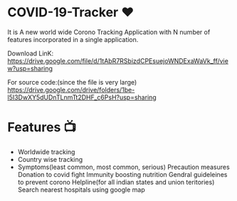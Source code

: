 # COVID-19-Tracker ❤️

It is A new world wide Corono Tracking Application with N number of features incorporated in a single application.

Download LinK: https://drive.google.com/file/d/1tAbR7RSbizdCPEsuejoWNDExaWaVk_ff/view?usp=sharing

For source code:(since the file is very large) 
https://drive.google.com/drive/folders/1be-l5I3DwXY5dUDnTLnmTt2DHF_c6PsH?usp=sharing

# Features 📺

- Worldwide tracking
- Country wise tracking
- Symptoms(least common, most common, serious)
Precaution measures
Donation to covid fight
Immunity boosting nutrition
Gendral guideleines to prevent corono
Helpline(for all indian states and union teritories)
Search nearest hospitals using google map


